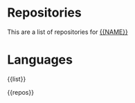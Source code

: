# Repositories

This are a list of repositories for [{{NAME}}](https://github.com/{{NAME}})

# Languages
{{list}}

{{repos}}
